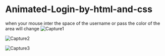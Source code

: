 # Animated-Login-by-html-and-css
when your mouse inter the space of the username or pass the color of the area will change
![Capture1](https://user-images.githubusercontent.com/63800183/94979968-505b7800-0526-11eb-8c7b-0f31aef2aa17.PNG)

![Capture2](https://user-images.githubusercontent.com/63800183/94979979-623d1b00-0526-11eb-9410-45aed634d051.PNG)


![Capture3](https://user-images.githubusercontent.com/63800183/94979999-7719ae80-0526-11eb-9103-f4230c9cbd83.PNG)
